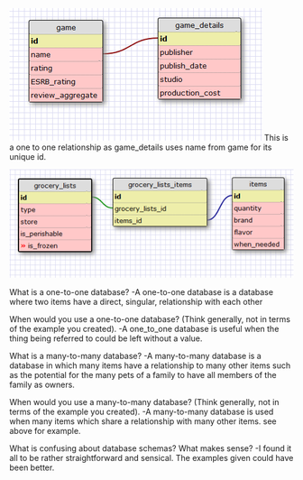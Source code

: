 
![alt text](./imgs/one_to_one.png)
This is a one to one relationship as game_details uses name from game for its unique id.

![alt text](./imgs/refactored_many_to_many.png)

What is a one-to-one database?
-A one-to-one database is a database where two items have a direct, singular, relationship 
with each other 


When would you use a one-to-one database? (Think generally, not in terms of the 
example you created).
-A one_to_one database is useful when the thing being referred to could be left without
a value.

What is a many-to-many database?
-A many-to-many database is a database in which many items have a relationship to 
many other items such as the potential for the many pets of a family to have all members 
of the family as owners.  

When would you use a many-to-many database? (Think generally, not in terms of the 
example you created).
-A many-to-many database is used when many items which share a relationship with 
many other items. see above for example.  

What is confusing about database schemas? What makes sense?
-I found it all to be rather straightforward and sensical. The examples given
could have been better. 